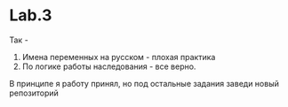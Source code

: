 # Lab.3

Так -
1. Имена переменных на русском - плохая практика
2. По логике работы наследования - все верно.

В принципе я работу принял, но под остальные задания заведи новый репозиторий
